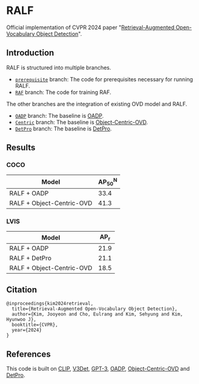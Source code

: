 # RALF
Official implementation of CVPR 2024 paper "[Retrieval-Augmented Open-Vocabulary Object Detection](https://arxiv.org/abs/2404.05687)".

## Introduction

RALF is structured into multiple branches.

- [`prerequisite`](https://github.com/mlvlab/RALF/tree/prerequisite) branch: The code for prerequisites necessary for running RALF. 
- [`RAF`](https://github.com/mlvlab/RALF/tree/RAF) branch: The code for training RAF.

The other branches are the integration of existing OVD model and RALF.
- [`OADP`](https://github.com/mlvlab/RALF/tree/OADP) branch: The baseline is [OADP](https://github.com/LutingWang/OADP).
- [`Centric`](https://github.com/mlvlab/RALF/tree/Centric) branch: The baseline is [Object-Centric-OVD](https://github.com/hanoonaR/object-centric-ovd).
- [`DetPro`](https://github.com/mlvlab/RALF/tree/DetPro) branch: The baseline is [DetPro](https://github.com/dyabel/detpro).

## Results
### COCO
|Model|$\text{AP}^\text{N}_\text{50}$|
|---|---|
|RALF + OADP| 33.4 |
|RALF + Object-Centric-OVD| 41.3 |

### LVIS
|Model|$\text{AP}_\text{r}$|
|---|---|
|RALF + OADP| 21.9 |
|RALF + DetPro| 21.1 |
|RALF + Object-Centric-OVD| 18.5 |

## Citation
```
@inproceedings{kim2024retrieval,
  title={Retrieval-Augmented Open-Vocabulary Object Detection},
  author={Kim, Jooyeon and Cho, Eulrang and Kim, Sehyung and Kim, Hyunwoo J},
  booktitle={CVPR},
  year={2024}
}
```
## References
This code is built on [CLIP](https://github.com/openai/CLIP), [V3Det](https://github.com/V3Det/V3Det), [GPT-3](https://github.com/openai/gpt-3), [OADP](https://github.com/LutingWang/OADP), [Object-Centric-OVD](https://github.com/hanoonaR/object-centric-ovd) and [DetPro](https://github.com/dyabel/detpro).
